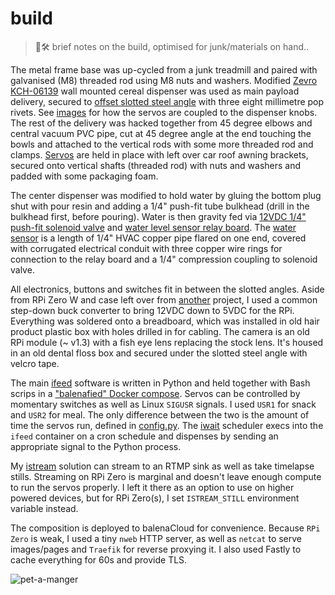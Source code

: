 # build

<head>
  <meta name="google-site-verification" content="3dUMQhIoNee09W-bUaFKWruLzBBFWq4Wz5JrTroHr40" />
</head>

> 🔩🛠️ brief notes on the build, optimised for junk/materials on hand..

The metal frame base was up-cycled from a junk treadmill and paired with galvanised (M8)
threaded rod using M8 nuts and washers. Modified [Zevro KCH-06139] wall mounted cereal
dispenser was used as main payload delivery, secured to [offset slotted steel angle] with
three eight millimetre pop rivets. See [images] for how the servos are coupled to the
dispenser knobs. The rest of the delivery was hacked together from 45 degree elbows and
central vacuum PVC pipe, cut at 45 degree angle at the end touching the bowls and attached
to the vertical rods with some more threaded rod and clamps. [Servos] are held in place
with left over car roof awning brackets, secured onto vertical shafts (threaded rod) with
nuts and washers and padded with some packaging foam.

The center dispenser was modified to hold water by gluing the bottom plug shut with pour
resin and adding a 1/4" push-fit tube bulkhead (drill in the bulkhead first, before
pouring). Water is then gravity fed via [12VDC 1/4" push-fit solenoid valve] and
[water level sensor relay board]. The [water sensor] is a length of 1/4" HVAC copper pipe
flared on one end, covered with corrugated electrical conduit with three copper wire rings
for connection to the relay board and a 1/4" compression coupling to solenoid valve.

All electronics, buttons and switches fit in between the slotted angles. Aside from RPi
Zero W and case left over from [another] project, I used a common step-down buck converter
to bring 12VDC down to 5VDC for the RPi. Everything was soldered onto a breadboard, which
was installed in old hair product plastic box with holes drilled in for cabling. The
camera is an old RPi module (~ v1.3) with a fish eye lens replacing the stock lens. It's
housed in an old dental floss box and secured under the slotted steel angle with velcro
tape.

The main [ifeed] software is written in Python and held together with Bash scrips in a
["balenafied" Docker compose]. Servos can be controlled by momentary switches as well as
Linux `SIGUSR` signals. I used `USR1` for snack and `USR2` for meal. The only difference
between the two is the amount of time the servos run, defined in [config.py]. The [iwait]
scheduler execs into the `ifeed` container on a cron schedule and dispenses by sending an
appropriate signal to the Python process.

My [istream] solution can stream to an RTMP sink as well as take timelapse stills.
Streaming on RPi Zero is marginal and doesn't leave enough compute to run the servos
properly. I left it there as an option to use on higher powered devices, but for RPi
Zero(s), I set `ISTREAM_STILL` environment variable instead.

The composition is deployed to balenaCloud for convenience. Because `RPi Zero` is weak, I
used a tiny `nweb` HTTP server, as well as `netcat` to serve images/pages and `Traefik`
for reverse proxying it. I also used Fastly to cache everything for 60s and provide TLS.

![pet-a-manger](https://istream.belodetek.io/pet-a-manger.png)

[12VDC 1/4" push-fit solenoid valve]: https://www.aliexpress.com/item/4000976038622.html
[another]: https://github.com/balena-labs-projects/inkyshot
[config.py]: https://github.com/belodetek/pet-a-manger/tree/master/ifeed/config.py "ifeed configuration"
[ifeed]: https://github.com/belodetek/pet-a-manger/tree/master/ifeed "ifeed container service"
[istream]: https://github.com/belodetek/pet-a-manger/tree/master/istream "ifeed container service"
[images]: https://github.com/belodetek/pet-a-manger/tree/master/docs/images "link to images folder"
["balenafied" Docker compose]: https://github.com/belodetek/pet-a-manger/tree/master/docker-compose.yml "balenafied composition"
[iwait]: https://github.com/belodetek/pet-a-manger/tree/master/iwait/main.sh "iwait container service"
[offset slotted steel angle]: https://www.canadiantire.ca/en/pdp/steelworks-plated-steel-offset-angle-adjustable-14-gauge-zinc-plated-assorted-sizes-0616198p.0616199.html
[Servos]: https://www.aliexpress.com/item/1005003256573988.html
[water level sensor relay board]: https://www.aliexpress.com/item/32978205921.html
[water sensor]: https://github.com/belodetek/pet-a-manger/tree/master/docs/images/water-level-sensor.png "close up of the water sensor assembly"
[Zevro KCH-06139]: https://www.amazon.ca/KCH-06139-Indispensable-SmartSpace-Dry-Food-Dispenser/dp/B0009MGQUM
